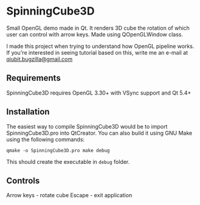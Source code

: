 SpinningCube3D
=============

Small OpenGL demo made in Qt. It renders 3D cube the rotation of
which user can control with arrow keys. Made using QOpenGLWindow class.

I made this project when trying to understand how OpenGL pipeline works.
If you're interested in seeing tutorial based on this, write me an e-mail
at qiubit.bugzilla@gmail.com

Requirements
------------

SpinningCube3D requires OpenGL 3.30+ with VSync support and Qt 5.4+

Installation
------------

The easiest way to compile SpinningCube3D would be to import SpinningCube3D.pro
into QtCreator. You can also build it using GNU Make using the following commands:

``qmake -o SpinningCube3D.pro
make debug``

This should create the executable in `debug` folder.

Controls
--------

Arrow keys - rotate cube
Escape - exit application